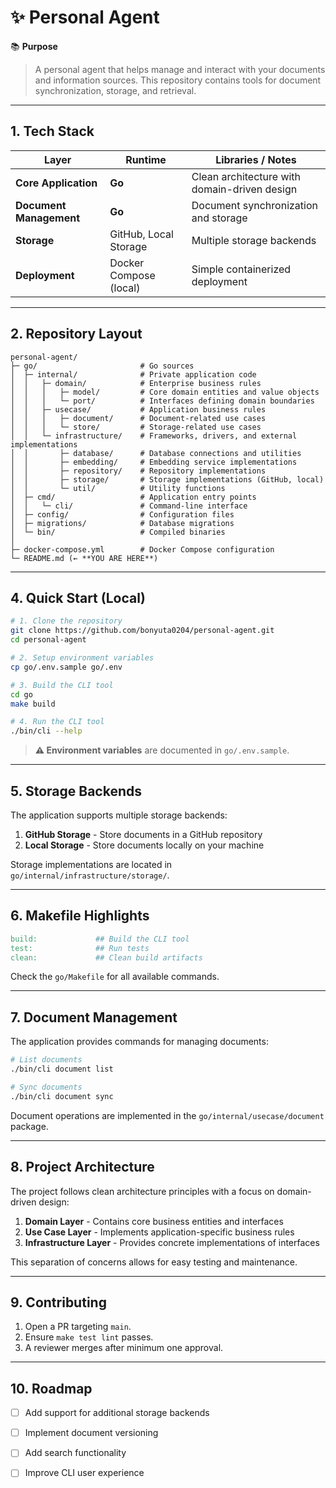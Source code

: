 # ✨ Personal Agent

📚 **Purpose**

> A personal agent that helps manage and interact with your documents and information sources.
> This repository contains tools for document synchronization, storage, and retrieval.

---

## 1. Tech Stack

| Layer                    | Runtime                                         | Libraries / Notes                               |
| ------------------------ | ----------------------------------------------- | ----------------------------------------------- |
| **Core Application**     | **Go**                                          | Clean architecture with domain-driven design    |
| **Document Management**  | **Go**                                          | Document synchronization and storage            |
| **Storage**              | GitHub, Local Storage                           | Multiple storage backends                       |
| **Deployment**           | Docker Compose (local)                          | Simple containerized deployment                 |

---

## 2. Repository Layout

```
personal-agent/
├─ go/                       # Go sources
│  ├─ internal/              # Private application code
│  │   ├─ domain/            # Enterprise business rules
│  │   │   ├─ model/         # Core domain entities and value objects
│  │   │   └─ port/          # Interfaces defining domain boundaries
│  │   ├─ usecase/           # Application business rules
│  │   │   ├─ document/      # Document-related use cases
│  │   │   └─ store/         # Storage-related use cases
│  │   └─ infrastructure/    # Frameworks, drivers, and external implementations
│  │       ├─ database/      # Database connections and utilities
│  │       ├─ embedding/     # Embedding service implementations
│  │       ├─ repository/    # Repository implementations
│  │       ├─ storage/       # Storage implementations (GitHub, local)
│  │       └─ util/          # Utility functions
│  ├─ cmd/                   # Application entry points
│  │   └─ cli/               # Command-line interface
│  ├─ config/                # Configuration files
│  ├─ migrations/            # Database migrations
│  └─ bin/                   # Compiled binaries
│
├─ docker-compose.yml        # Docker Compose configuration
└─ README.md (← **YOU ARE HERE**)
```

---

## 4. Quick Start (Local)

```bash
# 1. Clone the repository
git clone https://github.com/bonyuta0204/personal-agent.git
cd personal-agent

# 2. Setup environment variables
cp go/.env.sample go/.env

# 3. Build the CLI tool
cd go
make build

# 4. Run the CLI tool
./bin/cli --help
```

> **⚠️ Environment variables** are documented in `go/.env.sample`.

---

## 5. Storage Backends

The application supports multiple storage backends:

1. **GitHub Storage** - Store documents in a GitHub repository
2. **Local Storage** - Store documents locally on your machine

Storage implementations are located in `go/internal/infrastructure/storage/`.

---

## 6. Makefile Highlights

```makefile
build:             ## Build the CLI tool
test:              ## Run tests
clean:             ## Clean build artifacts
```

Check the `go/Makefile` for all available commands.

---

## 7. Document Management

The application provides commands for managing documents:

```bash
# List documents
./bin/cli document list

# Sync documents
./bin/cli document sync
```

Document operations are implemented in the `go/internal/usecase/document` package.

---

## 8. Project Architecture

The project follows clean architecture principles with a focus on domain-driven design:

1. **Domain Layer** - Contains core business entities and interfaces
2. **Use Case Layer** - Implements application-specific business rules
3. **Infrastructure Layer** - Provides concrete implementations of interfaces

This separation of concerns allows for easy testing and maintenance.

---

## 9. Contributing

1. Open a PR targeting `main`.
2. Ensure `make test lint` passes.
3. A reviewer merges after minimum one approval.

---

## 10. Roadmap

* [ ] Add support for additional storage backends
* [ ] Implement document versioning
* [ ] Add search functionality
* [ ] Improve CLI user experience


